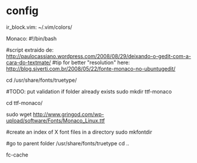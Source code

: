 config
======
ir_block.vim: ~/.vim/colors/

Monaco:
#!/bin/bash
 
#script extraido de: http://paulocassiano.wordpress.com/2008/08/29/deixando-o-gedit-com-a-cara-do-textmate/
#tip for better "resolution" here: http://blog.siverti.com.br/2008/05/22/fonte-monaco-no-ubuntugedit/
 
cd /usr/share/fonts/truetype/
 
#TODO: put validation if folder already exists
sudo mkdir ttf-monaco
 
cd ttf-monaco/
 
sudo wget http://www.gringod.com/wp-upload/software/Fonts/Monaco_Linux.ttf
 
#create an index of X font files in a directory
sudo mkfontdir
 
#go to parent folder /usr/share/fonts/truetype
cd ..
 
fc-cache

